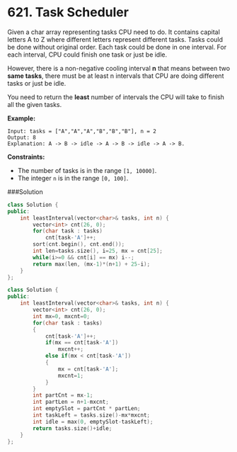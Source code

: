 # 621. Task Scheduler

Given a char array representing tasks CPU need to do. It contains capital letters A to Z where different letters represent different tasks. Tasks could be done without original order. Each task could be done in one interval. For each interval, CPU could finish one task or just be idle.

However, there is a non-negative cooling interval **n** that means between two **same tasks**, there must be at least n intervals that CPU are doing different tasks or just be idle.

You need to return the **least** number of intervals the CPU will take to finish all the given tasks.

 

**Example:**

```
Input: tasks = ["A","A","A","B","B","B"], n = 2
Output: 8
Explanation: A -> B -> idle -> A -> B -> idle -> A -> B.
```

 

**Constraints:**

- The number of tasks is in the range `[1, 10000]`.
- The integer `n` is in the range `[0, 100]`.

###Solution

```c++
class Solution {
public:
    int leastInterval(vector<char>& tasks, int n) {
        vector<int> cnt(26, 0);
        for(char task : tasks)
            cnt[task-'A']++;
        sort(cnt.begin(), cnt.end());
        int len=tasks.size(), i=25, mx = cnt[25];
        while(i>=0 && cnt[i] == mx) i--;
        return max(len, (mx-1)*(n+1) + 25-i);
    }
};
```



```c++
class Solution {
public:
    int leastInterval(vector<char>& tasks, int n) {
        vector<int> cnt(26, 0);
        int mx=0, mxcnt=0;
        for(char task : tasks)
        {
            cnt[task-'A']++;
            if(mx == cnt[task-'A'])
                mxcnt++;
            else if(mx < cnt[task-'A'])
            {
                mx = cnt[task-'A'];
                mxcnt=1;
            }
        }
        int partCnt = mx-1;
        int partLen = n+1-mxcnt;
        int emptySlot = partCnt * partLen;
        int taskLeft = tasks.size()-mx*mxcnt;
        int idle = max(0, emptySlot-taskLeft);
        return tasks.size()+idle;
    }
};
```



